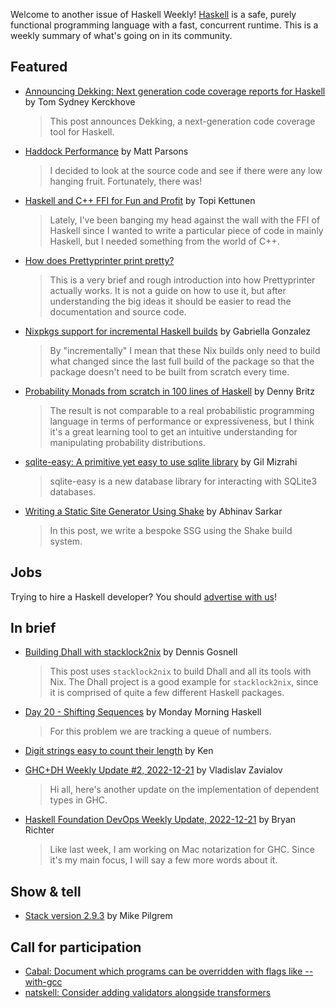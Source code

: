 Welcome to another issue of Haskell Weekly!
[Haskell](https://www.haskell.org) is a safe, purely functional programming language with a fast, concurrent runtime.
This is a weekly summary of what's going on in its community.

## Featured

- [Announcing Dekking: Next generation code coverage reports for Haskell](https://cs-syd.eu/posts/2022-12-16-announcing-dekking) by Tom Sydney Kerckhove
  > This post announces Dekking, a next-generation code coverage tool for Haskell.

- [Haddock Performance](https://www.parsonsmatt.org/2022/12/21/haddock_performance.html) by Matt Parsons
  > I decided to look at the source code and see if there were any low hanging fruit. Fortunately, there was!

- [Haskell and C++ FFI for Fun and Profit](https://topikettunen.com/blog/haskell-cpp-ffi-for-fun-and-profit/) by Topi Kettunen
  > Lately, I've been banging my head against the wall with the FFI of Haskell since I wanted to write a particular piece of code in mainly Haskell, but I needed something from the world of C++.

- [How does Prettyprinter print pretty?](https://tarmean.github.io/prettyprinter)
  > This is a very brief and rough introduction into how Prettyprinter actually works. It is not a guide on how to use it, but after understanding the big ideas it should be easier to read the documentation and source code.

- [Nixpkgs support for incremental Haskell builds](https://www.haskellforall.com/2022/12/nixpkgs-support-for-incremental-haskell.html) by Gabriella Gonzalez
  > By "incrementally" I mean that these Nix builds only need to build what changed since the last full build of the package so that the package doesn't need to be built from scratch every time.

- [Probability Monads from scratch in 100 lines of Haskell](https://dennybritz.com/posts/probability-monads-from-scratch/) by Denny Britz
  > The result is not comparable to a real probabilistic programming language in terms of performance or expressiveness, but I think it's a great learning tool to get an intuitive understanding for manipulating probability distributions.

- [sqlite-easy: A primitive yet easy to use sqlite library](https://gilmi.me/blog/post/2022/12/17/sqlite-easy) by Gil Mizrahi
  > sqlite-easy is a new database library for interacting with SQLite3 databases.

- [Writing a Static Site Generator Using Shake](https://abhinavsarkar.net/posts/static-site-generator-using-shake/) by Abhinav Sarkar
  > In this post, we write a bespoke SSG using the Shake build system.

## Jobs

<!-- Runs on 2022-12-08, 2022-12-15, 2023-01-05 & 2022-01-12. -->
<!--
- [Make an impact on the developer ecosystem](https://developereconomics.net/?member_id=haskell) (ad)
  > Are you using the same platforms and apps? What have you stopped using and what are your pain points? Take part in the most complete survey Developer Nation has ever created, shape the key trends among developers for 2023 and win amazing prizes such as laptops, courses, gifts cards and many more!
-->

Trying to hire a Haskell developer?
You should [advertise with us](https://haskellweekly.news/advertising.html)!

## In brief

- [Building Dhall with stacklock2nix](https://functor.tokyo/blog/2022-12-20-building-dhall-with-stacklock2nix) by Dennis Gosnell
  > This post uses `stacklock2nix` to build Dhall and all its tools with Nix. The Dhall project is a good example for `stacklock2nix`, since it is comprised of quite a few different Haskell packages.

- [Day 20 - Shifting Sequences](https://mmhaskell.com/blog/2022/12/21/day-20-shifting-sequences) by Monday Morning Haskell
  > For this problem we are tracking a queue of numbers.

- [Digit strings easy to count their length](https://kenta.blogspot.com/2022/12/duartbli-digit-strings-easy-to-count.html) by Ken

- [GHC+DH Weekly Update #2, 2022-12-21](https://discourse.haskell.org/t/ghc-dh-weekly-update-2-2022-12-21/5473?u=taylorfausak) by Vladislav Zavialov
  > Hi all, here's another update on the implementation of dependent types in GHC.

- [Haskell Foundation DevOps Weekly Update, 2022-12-21](https://discourse.haskell.org/t/haskell-foundation-devops-weekly-update-2022-12-21/5474?u=taylorfausak) by Bryan Richter
  > Like last week, I am working on Mac notarization for GHC. Since it's my main focus, I will say a few more words about it.

## Show & tell

- [Stack version 2.9.3](https://discourse.haskell.org/t/ann-stack-2-9-3/5459?u=taylorfausak) by Mike Pilgrem

## Call for participation

- [Cabal: Document which programs can be overridden with flags like --with-gcc](https://github.com/haskell/cabal/issues/7899)
- [natskell: Consider adding validators alongside transformers](https://github.com/samisagit/natskell/issues/78)
